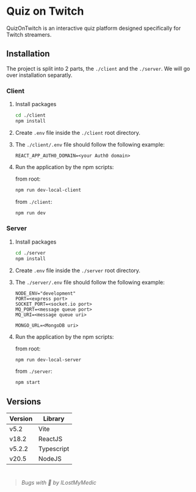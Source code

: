 # Quiz on Twitch
QuizOnTwitch is an interactive quiz platform designed specifically for Twitch streamers.


<!-- install -->
## Installation
The project is split into 2 parts, the `./client` and the `./server`.
We will go over installation separatly.


### Client
1. Install packages
   ```sh
   cd ./client
   npm install
   ```
2. Create `.env` file inside the `./client` root directory.
3. The `./client/.env` file should follow the following example:
   
   ```
   REACT_APP_AUTH0_DOMAIN=<your Auth0 domain>
   ```

4. Run the application by the npm scripts: 
   
   from root:
   ```sh
   npm run dev-local-client
   ```

   from `./client`:
   ```sh
   npm run dev
   ```

### Server
1. Install packages
   ```sh
   cd ./server
   npm install
   ```
2. Create `.env` file inside the `./server` root directory.
3. The `./server/.env` file should follow the following example:
   ```
   NODE_ENV="development"
   PORT=<express port>
   SOCKET_PORT=<socket.io port>
   MQ_PORT=<message queue port>
   MQ_URI=<message queue uri>

   MONGO_URL=<MongoDB uri>
   ```

4. Run the application by the npm scripts: 
   
   from root:
   ```sh
   npm run dev-local-server
   ```

   from `./server`:
   ```sh
   npm start
   ```


## Versions
| Version | Library      |
|---------|--------------|
| v5.2    | Vite         |
| v18.2   | ReactJS      |
| v5.2.2  | Typescript   |
| v20.5   | NodeJS       |


#
> ###### Bugs with 💜 by ILostMyMedic
